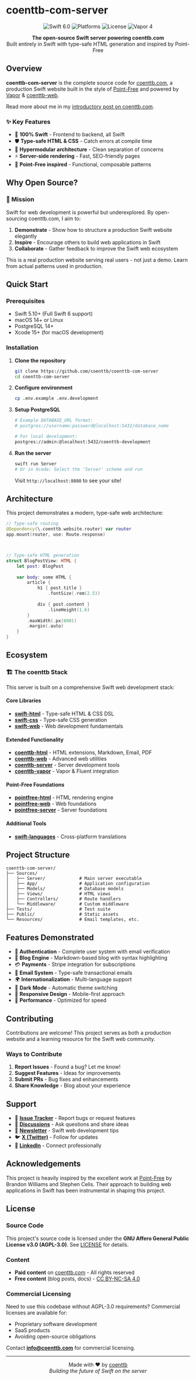 # coenttb-com-server

<p align="center">
  <img src="https://img.shields.io/badge/Swift-6.0-orange.svg" alt="Swift 6.0">
  <img src="https://img.shields.io/badge/Platforms-macOS%20|%20Linux-lightgray.svg" alt="Platforms">
  <img src="https://img.shields.io/badge/License-AGPL%203.0-blue.svg" alt="License">
  <img src="https://img.shields.io/badge/Vapor-4-purple.svg" alt="Vapor 4">
</p>

<p align="center">
  <strong>The open-source Swift server powering coenttb.com</strong><br>
  Built entirely in Swift with type-safe HTML generation and inspired by Point-Free
</p>

## Overview

**coenttb-com-server** is the complete source code for [coenttb.com](https://coenttb.com), a production Swift website built in the style of [Point-Free](https://www.github.com/pointfreeco/pointfreeco) and powered by [Vapor](https://www.github.com/vapor/vapor) & [coenttb-web](https://www.github.com/coenttb/coenttb-web).

Read more about me in my [introductory post on coenttb.com](https://www.coenttb.com/blog/1-from-broke-to-building-in-public-open-sourcing-coenttb-com).

### ✨ Key Features

- 🚀 **100% Swift** - Frontend to backend, all Swift
- 🛡️ **Type-safe HTML & CSS** - Catch errors at compile time
- 🧩 **Hypermodular architecture** - Clean separation of concerns
- ⚡ **Server-side rendering** - Fast, SEO-friendly pages
- 🎨 **Point-Free inspired** - Functional, composable patterns

## Why Open Source?

### 🎯 Mission

Swift for web development is powerful but underexplored. By open-sourcing coenttb.com, I aim to:

1. **Demonstrate** - Show how to structure a production Swift website elegantly
2. **Inspire** - Encourage others to build web applications in Swift
3. **Collaborate** - Gather feedback to improve the Swift web ecosystem

This is a real production website serving real users - not just a demo. Learn from actual patterns used in production.

## Quick Start

### Prerequisites

- Swift 5.10+ (Full Swift 6 support)
- macOS 14+ or Linux
- PostgreSQL 14+
- Xcode 15+ (for macOS development)

### Installation

1. **Clone the repository**
   ```bash
   git clone https://github.com/coenttb/coenttb-com-server
   cd coenttb-com-server
   ```

2. **Configure environment**
   ```bash
   cp .env.example .env.development
   ```

3. **Setup PostgreSQL**
   ```bash
   # Example DATABASE_URL format:
   # postgres://username:password@localhost:5432/database_name
   
   # For local development:
   postgres://admin:@localhost:5432/coenttb-development
   ```

4. **Run the server**
   ```bash
   swift run Server
   # Or in Xcode: Select the 'Server' scheme and run
   ```

   Visit `http://localhost:8080` to see your site!

## Architecture

This project demonstrates a modern, type-safe web architecture:

```swift
// Type-safe routing
@Dependency(\.coenttb.website.router) var router
app.mount(router, use: Route.response)



// Type-safe HTML generation
struct BlogPostView: HTML {
    let post: BlogPost
    
    var body: some HTML {
        article {
            h1 { post.title }
                .fontSize(.rem(2.5))
            
            div { post.content }
                .lineHeight(1.6)
        }
        .maxWidth(.px(800))
        .margin(.auto)
    }
}
```

## Ecosystem

### 🏗️ The coenttb Stack

This server is built on a comprehensive Swift web development stack:

#### Core Libraries
- **[swift-html](https://github.com/coenttb/swift-html)** - Type-safe HTML & CSS DSL
- **[swift-css](https://github.com/coenttb/swift-css)** - Type-safe CSS generation
- **[swift-web](https://github.com/coenttb/swift-web)** - Web development fundamentals

#### Extended Functionality
- **[coenttb-html](https://github.com/coenttb/coenttb-html)** - HTML extensions, Markdown, Email, PDF
- **[coenttb-web](https://github.com/coenttb/coenttb-web)** - Advanced web utilities
- **[coenttb-server](https://github.com/coenttb/coenttb-server)** - Server development tools
- **[coenttb-vapor](https://github.com/coenttb/coenttb-vapor)** - Vapor & Fluent integration

#### Point-Free Foundations
- **[pointfree-html](https://github.com/coenttb/pointfree-html)** - HTML rendering engine
- **[pointfree-web](https://github.com/coenttb/pointfree-web)** - Web foundations
- **[pointfree-server](https://github.com/coenttb/pointfree-server)** - Server foundations

#### Additional Tools
- **[swift-languages](https://github.com/coenttb/swift-languages)** - Cross-platform translations

## Project Structure

```
coenttb-com-server/
├── Sources/
│   ├── Server/             # Main server executable
│   ├── App/                # Application configuration
│   ├── Models/             # Database models
│   ├── Views/              # HTML views
│   ├── Controllers/        # Route handlers
│   └── Middleware/         # Custom middleware
├── Tests/                  # Test suite
├── Public/                 # Static assets
└── Resources/              # Email templates, etc.
```

## Features Demonstrated

- 🔐 **Authentication** - Complete user system with email verification
- 📝 **Blog Engine** - Markdown-based blog with syntax highlighting
- 💳 **Payments** - Stripe integration for subscriptions
- 📧 **Email System** - Type-safe transactional emails
- 🌍 **Internationalization** - Multi-language support
- 🎨 **Dark Mode** - Automatic theme switching
- 📱 **Responsive Design** - Mobile-first approach
- 🚀 **Performance** - Optimized for speed

## Contributing

Contributions are welcome! This project serves as both a production website and a learning resource for the Swift web community.

### Ways to Contribute

1. **Report Issues** - Found a bug? Let me know!
2. **Suggest Features** - Ideas for improvements
3. **Submit PRs** - Bug fixes and enhancements
4. **Share Knowledge** - Blog about your experience

## Support

- 🐛 **[Issue Tracker](https://github.com/coenttb/coenttb-com-server/issues)** - Report bugs or request features
- 💬 **[Discussions](https://github.com/coenttb/coenttb-com-server/discussions)** - Ask questions and share ideas
- 📧 **[Newsletter](http://coenttb.com/en/newsletter/subscribe)** - Swift web development tips
- 🐦 **[X (Twitter)](http://x.com/coenttb)** - Follow for updates
- 💼 **[LinkedIn](https://www.linkedin.com/in/tenthijeboonkkamp)** - Connect professionally

## Acknowledgements

This project is heavily inspired by the excellent work at [Point-Free](https://www.pointfree.co) by Brandon Williams and Stephen Celis. Their approach to building web applications in Swift has been instrumental in shaping this project.

## License

### Source Code
This project's source code is licensed under the **GNU Affero General Public License v3.0 (AGPL-3.0)**. See [LICENSE](LICENSE) for details.

### Content
- **Paid content** on [coenttb.com](https://coenttb.com) - All rights reserved
- **Free content** (blog posts, docs) - [CC BY-NC-SA 4.0](CC%20BY-NC-SA%204.0%20LICENSE)

### Commercial Licensing

Need to use this codebase without AGPL-3.0 requirements? Commercial licenses are available for:
- Proprietary software development
- SaaS products
- Avoiding open-source obligations

Contact **info@coenttb.com** for commercial licensing.

---

<p align="center">
  Made with ❤️ by <a href="https://coenttb.com">coenttb</a><br>
  <em>Building the future of Swift on the server</em>
</p>
